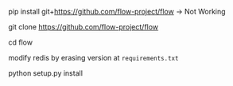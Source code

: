 pip install git+https://github.com/flow-project/flow -> Not Working

git clone https://github.com/flow-project/flow

cd flow

modify redis by erasing version at `requirements.txt` 

python setup.py install